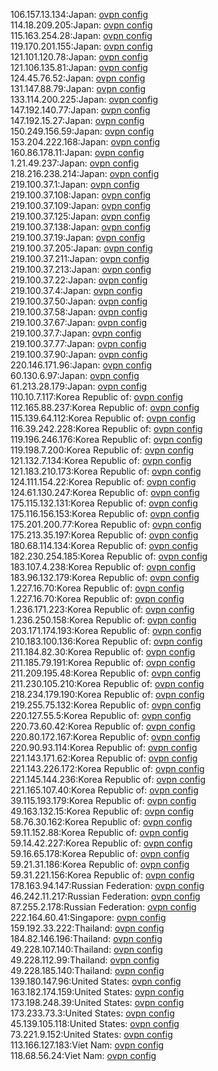 106.157.13.134:Japan: [ovpn config](vpn/106_157_13_134.ovpn)  
114.18.209.205:Japan: [ovpn config](vpn/114_18_209_205.ovpn)  
115.163.254.28:Japan: [ovpn config](vpn/115_163_254_28.ovpn)  
119.170.201.155:Japan: [ovpn config](vpn/119_170_201_155.ovpn)  
121.101.120.78:Japan: [ovpn config](vpn/121_101_120_78.ovpn)  
121.106.135.81:Japan: [ovpn config](vpn/121_106_135_81.ovpn)  
124.45.76.52:Japan: [ovpn config](vpn/124_45_76_52.ovpn)  
131.147.88.79:Japan: [ovpn config](vpn/131_147_88_79.ovpn)  
133.114.200.225:Japan: [ovpn config](vpn/133_114_200_225.ovpn)  
147.192.140.77:Japan: [ovpn config](vpn/147_192_140_77.ovpn)  
147.192.15.27:Japan: [ovpn config](vpn/147_192_15_27.ovpn)  
150.249.156.59:Japan: [ovpn config](vpn/150_249_156_59.ovpn)  
153.204.222.168:Japan: [ovpn config](vpn/153_204_222_168.ovpn)  
160.86.178.11:Japan: [ovpn config](vpn/160_86_178_11.ovpn)  
1.21.49.237:Japan: [ovpn config](vpn/1_21_49_237.ovpn)  
218.216.238.214:Japan: [ovpn config](vpn/218_216_238_214.ovpn)  
219.100.37.1:Japan: [ovpn config](vpn/219_100_37_1.ovpn)  
219.100.37.108:Japan: [ovpn config](vpn/219_100_37_108.ovpn)  
219.100.37.109:Japan: [ovpn config](vpn/219_100_37_109.ovpn)  
219.100.37.125:Japan: [ovpn config](vpn/219_100_37_125.ovpn)  
219.100.37.138:Japan: [ovpn config](vpn/219_100_37_138.ovpn)  
219.100.37.19:Japan: [ovpn config](vpn/219_100_37_19.ovpn)  
219.100.37.205:Japan: [ovpn config](vpn/219_100_37_205.ovpn)  
219.100.37.211:Japan: [ovpn config](vpn/219_100_37_211.ovpn)  
219.100.37.213:Japan: [ovpn config](vpn/219_100_37_213.ovpn)  
219.100.37.22:Japan: [ovpn config](vpn/219_100_37_22.ovpn)  
219.100.37.4:Japan: [ovpn config](vpn/219_100_37_4.ovpn)  
219.100.37.50:Japan: [ovpn config](vpn/219_100_37_50.ovpn)  
219.100.37.58:Japan: [ovpn config](vpn/219_100_37_58.ovpn)  
219.100.37.67:Japan: [ovpn config](vpn/219_100_37_67.ovpn)  
219.100.37.7:Japan: [ovpn config](vpn/219_100_37_7.ovpn)  
219.100.37.77:Japan: [ovpn config](vpn/219_100_37_77.ovpn)  
219.100.37.90:Japan: [ovpn config](vpn/219_100_37_90.ovpn)  
220.146.171.96:Japan: [ovpn config](vpn/220_146_171_96.ovpn)  
60.130.6.97:Japan: [ovpn config](vpn/60_130_6_97.ovpn)  
61.213.28.179:Japan: [ovpn config](vpn/61_213_28_179.ovpn)  
110.10.7.117:Korea Republic of: [ovpn config](vpn/110_10_7_117.ovpn)  
112.165.88.237:Korea Republic of: [ovpn config](vpn/112_165_88_237.ovpn)  
115.139.64.112:Korea Republic of: [ovpn config](vpn/115_139_64_112.ovpn)  
116.39.242.228:Korea Republic of: [ovpn config](vpn/116_39_242_228.ovpn)  
119.196.246.176:Korea Republic of: [ovpn config](vpn/119_196_246_176.ovpn)  
119.198.7.200:Korea Republic of: [ovpn config](vpn/119_198_7_200.ovpn)  
121.132.7.134:Korea Republic of: [ovpn config](vpn/121_132_7_134.ovpn)  
121.183.210.173:Korea Republic of: [ovpn config](vpn/121_183_210_173.ovpn)  
124.111.154.22:Korea Republic of: [ovpn config](vpn/124_111_154_22.ovpn)  
124.61.130.247:Korea Republic of: [ovpn config](vpn/124_61_130_247.ovpn)  
175.115.132.131:Korea Republic of: [ovpn config](vpn/175_115_132_131.ovpn)  
175.116.156.153:Korea Republic of: [ovpn config](vpn/175_116_156_153.ovpn)  
175.201.200.77:Korea Republic of: [ovpn config](vpn/175_201_200_77.ovpn)  
175.213.35.197:Korea Republic of: [ovpn config](vpn/175_213_35_197.ovpn)  
180.68.114.134:Korea Republic of: [ovpn config](vpn/180_68_114_134.ovpn)  
182.230.254.185:Korea Republic of: [ovpn config](vpn/182_230_254_185.ovpn)  
183.107.4.238:Korea Republic of: [ovpn config](vpn/183_107_4_238.ovpn)  
183.96.132.179:Korea Republic of: [ovpn config](vpn/183_96_132_179.ovpn)  
1.227.16.70:Korea Republic of: [ovpn config](vpn/1_227_16_70.ovpn)  
1.227.16.70:Korea Republic of: [ovpn config](vpn/1_227_16_70.ovpn)  
1.236.171.223:Korea Republic of: [ovpn config](vpn/1_236_171_223.ovpn)  
1.236.250.158:Korea Republic of: [ovpn config](vpn/1_236_250_158.ovpn)  
203.171.174.193:Korea Republic of: [ovpn config](vpn/203_171_174_193.ovpn)  
210.183.100.136:Korea Republic of: [ovpn config](vpn/210_183_100_136.ovpn)  
211.184.82.30:Korea Republic of: [ovpn config](vpn/211_184_82_30.ovpn)  
211.185.79.191:Korea Republic of: [ovpn config](vpn/211_185_79_191.ovpn)  
211.209.195.48:Korea Republic of: [ovpn config](vpn/211_209_195_48.ovpn)  
211.230.105.210:Korea Republic of: [ovpn config](vpn/211_230_105_210.ovpn)  
218.234.179.190:Korea Republic of: [ovpn config](vpn/218_234_179_190.ovpn)  
219.255.75.132:Korea Republic of: [ovpn config](vpn/219_255_75_132.ovpn)  
220.127.55.5:Korea Republic of: [ovpn config](vpn/220_127_55_5.ovpn)  
220.73.60.42:Korea Republic of: [ovpn config](vpn/220_73_60_42.ovpn)  
220.80.172.167:Korea Republic of: [ovpn config](vpn/220_80_172_167.ovpn)  
220.90.93.114:Korea Republic of: [ovpn config](vpn/220_90_93_114.ovpn)  
221.143.171.62:Korea Republic of: [ovpn config](vpn/221_143_171_62.ovpn)  
221.143.226.172:Korea Republic of: [ovpn config](vpn/221_143_226_172.ovpn)  
221.145.144.236:Korea Republic of: [ovpn config](vpn/221_145_144_236.ovpn)  
221.165.107.40:Korea Republic of: [ovpn config](vpn/221_165_107_40.ovpn)  
39.115.193.179:Korea Republic of: [ovpn config](vpn/39_115_193_179.ovpn)  
49.163.132.15:Korea Republic of: [ovpn config](vpn/49_163_132_15.ovpn)  
58.76.30.162:Korea Republic of: [ovpn config](vpn/58_76_30_162.ovpn)  
59.11.152.88:Korea Republic of: [ovpn config](vpn/59_11_152_88.ovpn)  
59.14.42.227:Korea Republic of: [ovpn config](vpn/59_14_42_227.ovpn)  
59.16.65.178:Korea Republic of: [ovpn config](vpn/59_16_65_178.ovpn)  
59.21.31.186:Korea Republic of: [ovpn config](vpn/59_21_31_186.ovpn)  
59.31.221.156:Korea Republic of: [ovpn config](vpn/59_31_221_156.ovpn)  
178.163.94.147:Russian Federation: [ovpn config](vpn/178_163_94_147.ovpn)  
46.242.11.217:Russian Federation: [ovpn config](vpn/46_242_11_217.ovpn)  
87.255.2.178:Russian Federation: [ovpn config](vpn/87_255_2_178.ovpn)  
222.164.60.41:Singapore: [ovpn config](vpn/222_164_60_41.ovpn)  
159.192.33.222:Thailand: [ovpn config](vpn/159_192_33_222.ovpn)  
184.82.146.196:Thailand: [ovpn config](vpn/184_82_146_196.ovpn)  
49.228.107.140:Thailand: [ovpn config](vpn/49_228_107_140.ovpn)  
49.228.112.99:Thailand: [ovpn config](vpn/49_228_112_99.ovpn)  
49.228.185.140:Thailand: [ovpn config](vpn/49_228_185_140.ovpn)  
139.180.147.96:United States: [ovpn config](vpn/139_180_147_96.ovpn)  
163.182.174.159:United States: [ovpn config](vpn/163_182_174_159.ovpn)  
173.198.248.39:United States: [ovpn config](vpn/173_198_248_39.ovpn)  
173.233.73.3:United States: [ovpn config](vpn/173_233_73_3.ovpn)  
45.139.105.118:United States: [ovpn config](vpn/45_139_105_118.ovpn)  
73.221.9.152:United States: [ovpn config](vpn/73_221_9_152.ovpn)  
113.166.127.183:Viet Nam: [ovpn config](vpn/113_166_127_183.ovpn)  
118.68.56.24:Viet Nam: [ovpn config](vpn/118_68_56_24.ovpn)  
